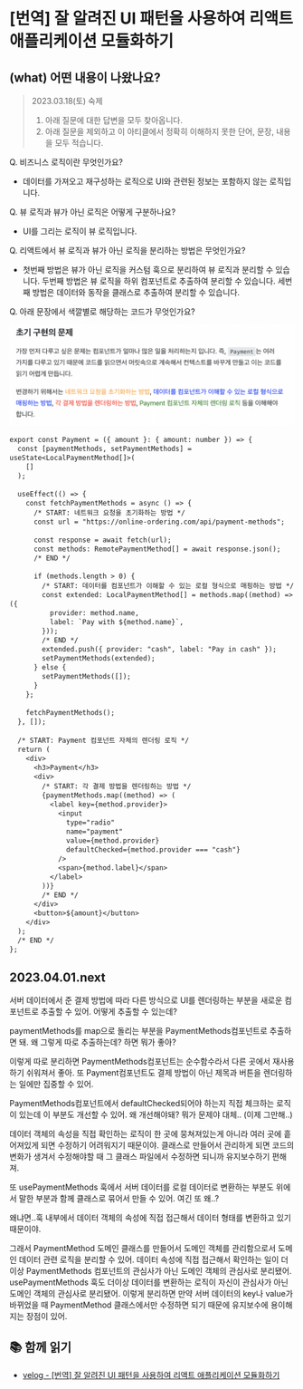 # [번역] 잘 알려진 UI 패턴을 사용하여 리액트 애플리케이션 모듈화하기

## (what) 어떤 내용이 나왔나요?

> 2023.03.18(토) 숙제
>
> 1. 아래 질문에 대한 답변을 모두 찾아옵니다.
> 2. 아래 질문을 제외하고 이 아티클에서 정확히 이해하지 못한 단어, 문장, 내용을 모두 적습니다.

Q. 비즈니스 로직이란 무엇인가요?

- 데이터를 가져오고 재구성하는 로직으로 UI와 관련된 정보는 포함하지 않는 로직입니다.

Q. 뷰 로직과 뷰가 아닌 로직은 어떻게 구분하나요?

- UI를 그리는 로직이 뷰 로직입니다.

Q. 리액트에서 뷰 로직과 뷰가 아닌 로직을 분리하는 방법은 무엇인가요?

- 첫번째 방법은 뷰가 아닌 로직을 커스텀 훅으로 분리하여 뷰 로직과 분리할 수 있습니다. 두번째 방법은 뷰 로직을 하위 컴포넌트로 추출하여 분리할 수 있습니다. 세번째 방법은 데이터와 동작을 클래스로 추출하여 분리할 수 있습니다.

Q. 아래 문장에서 색깔별로 해당하는 코드가 무엇인가요?

![](images/2023-03-18-18-04-06.png)

```tsx
export const Payment = ({ amount }: { amount: number }) => {
  const [paymentMethods, setPaymentMethods] = useState<LocalPaymentMethod[]>(
    []
  );

  useEffect(() => {
    const fetchPaymentMethods = async () => {
      /* START: 네트워크 요청을 초기화하는 방법 */
      const url = "https://online-ordering.com/api/payment-methods";

      const response = await fetch(url);
      const methods: RemotePaymentMethod[] = await response.json();
      /* END */

      if (methods.length > 0) {
        /* START: 데이터를 컴포넌트가 이해할 수 있는 로컬 형식으로 매핑하는 방법 */
        const extended: LocalPaymentMethod[] = methods.map((method) => ({
          provider: method.name,
          label: `Pay with ${method.name}`,
        }));
        /* END */
        extended.push({ provider: "cash", label: "Pay in cash" });
        setPaymentMethods(extended);
      } else {
        setPaymentMethods([]);
      }
    };

    fetchPaymentMethods();
  }, []);

  /* START: Payment 컴포넌트 자체의 렌더링 로직 */
  return (
    <div>
      <h3>Payment</h3>
      <div>
        /* START: 각 결제 방법을 렌더링하는 방법 */
        {paymentMethods.map((method) => (
          <label key={method.provider}>
            <input
              type="radio"
              name="payment"
              value={method.provider}
              defaultChecked={method.provider === "cash"}
            />
            <span>{method.label}</span>
          </label>
        ))}
        /* END */
      </div>
      <button>${amount}</button>
    </div>
  );
  /* END */
};
```

## 2023.04.01.next

서버 데이터에서 준 결제 방법에 따라 다른 방식으로 UI를 렌더링하는 부분을 새로운 컴포넌트로 추출할 수 있어. 어떻게 추출할 수 있는데?

paymentMethods를 map으로 돌리는 부분을 PaymentMethods컴포넌트로 추출하면 돼. 왜 그렇게 따로 추출하는데? 하면 뭐가 좋아?

이렇게 따로 분리하면 PaymentMethods컴포넌트는 순수함수라서 다른 곳에서 재사용하기 쉬워져서 좋아. 또 Payment컴포넌트도 결제 방법이 아닌 제목과 버튼을 렌더링하는 일에만 집중할 수 있어.

PaymentMethods컴포넌트에서 defaultChecked되어야 하는지 직접 체크하는 로직이 있는데 이 부분도 개선할 수 있어. 왜 개선해야돼? 뭐가 문제야 대체.. (이제 그만해..)

데이터 객체의 속성을 직접 확인하는 로직이 한 곳에 뭉쳐져있는게 아니라 여러 곳에 흩어져있게 되면 수정하기 어려워지기 때문이야. 클래스로 만들어서 관리하게 되면 코드의 변화가 생겨서 수정해야할 때 그 클래스 파일에서 수정하면 되니까 유지보수하기 편해져.

또 usePaymentMethods 훅에서 서버 데이터를 로컬 데이터로 변환하는 부분도 위에서 말한 부분과 함께 클래스로 묶어서 만들 수 있어. 여긴 또 왜..?

왜냐면..훅 내부에서 데이터 객체의 속성에 직접 접근해서 데이터 형태를 변환하고 있기 때문이야.

그래서 PaymentMethod 도메인 클래스를 만들어서 도메인 객체를 관리함으로서 도메인 데이터 관련 로직을 분리할 수 있어. 데이터 속성에 직접 접근해서 확인하는 일이 더 이상 PaymentMethods 컴포넌트의 관심사가 아닌 도메인 객체의 관심사로 분리됐어. usePaymentMethods 훅도 더이상 데이터를 변환하는 로직이 자신이 관심사가 아닌 도메인 객체의 관심사로 분리됐어. 이렇게 분리하면 만약 서버 데이터의 key나 value가 바뀌었을 때 PaymentMethod 클래스에서만 수정하면 되기 때문에 유지보수에 용이해지는 장점이 있어.

## 📚 함께 읽기

- [velog - [번역] 잘 알려진 UI 패턴을 사용하여 리액트 애플리케이션 모듈화하기](https://velog.io/@eunbinn/modularizing-react-apps#%EC%83%88%EB%A1%9C%EC%9A%B4-%EA%B5%AC%EC%A1%B0%EC%9D%98-%EC%9D%B4%EC%A0%90%EB%93%A4)
